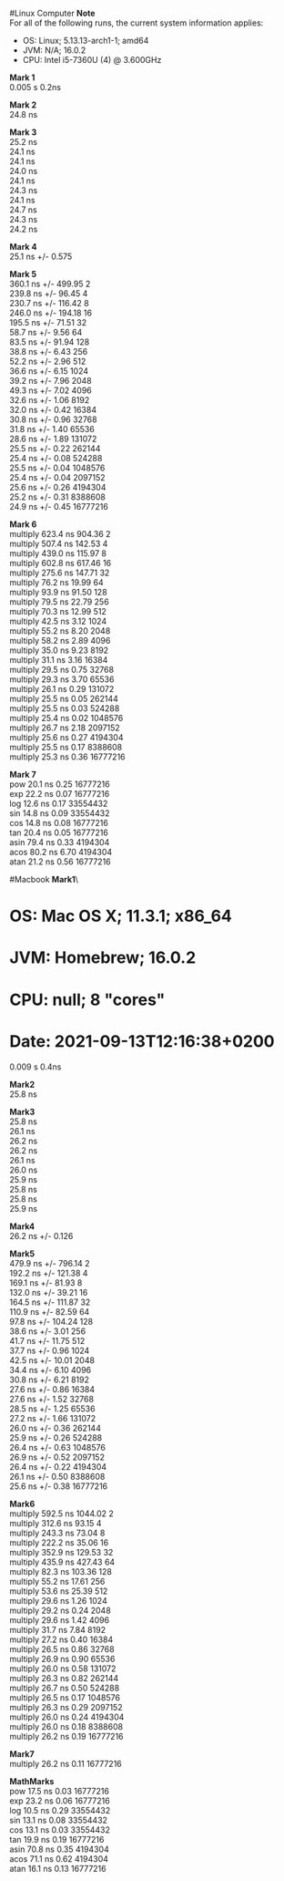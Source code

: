 
#Linux Computer
**Note**\
For all of the following runs, the current system information applies:
* OS:   Linux; 5.13.13-arch1-1; amd64
* JVM:  N/A; 16.0.2
* CPU:  Intel i5-7360U (4) @ 3.600GHz

**Mark 1**\
0.005 s     0.2ns


**Mark 2**\
24.8 ns

**Mark 3**\
25.2 ns\
24.1 ns\
24.1 ns\
24.0 ns\
24.1 ns\
24.3 ns\
24.1 ns\
24.7 ns\
24.3 ns\
24.2 ns

**Mark 4**\
25.1 ns +/-  0.575

**Mark 5**\
360.1 ns +/-   499.95          2\
239.8 ns +/-    96.45          4\
230.7 ns +/-   116.42          8\
246.0 ns +/-   194.18         16\
195.5 ns +/-    71.51         32\
58.7 ns +/-     9.56         64\
83.5 ns +/-    91.94        128\
38.8 ns +/-     6.43        256\
52.2 ns +/-     2.96        512\
36.6 ns +/-     6.15       1024\
39.2 ns +/-     7.96       2048\
49.3 ns +/-     7.02       4096\
32.6 ns +/-     1.06       8192\
32.0 ns +/-     0.42      16384\
30.8 ns +/-     0.96      32768\
31.8 ns +/-     1.40      65536\
28.6 ns +/-     1.89     131072\
25.5 ns +/-     0.22     262144\
25.4 ns +/-     0.08     524288\
25.5 ns +/-     0.04    1048576\
25.4 ns +/-     0.04    2097152\
25.6 ns +/-     0.26    4194304\
25.2 ns +/-     0.31    8388608\
24.9 ns +/-     0.45   16777216


**Mark 6**\
multiply                            623.4 ns     904.36          2\
multiply                            507.4 ns     142.53          4\
multiply                            439.0 ns     115.97          8\
multiply                            602.8 ns     617.46         16\
multiply                            275.6 ns     147.71         32\
multiply                             76.2 ns      19.99         64\
multiply                             93.9 ns      91.50        128\
multiply                             79.5 ns      22.79        256\
multiply                             70.3 ns      12.99        512\
multiply                             42.5 ns       3.12       1024\
multiply                             55.2 ns       8.20       2048\
multiply                             58.2 ns       2.89       4096\
multiply                             35.0 ns       9.23       8192\
multiply                             31.1 ns       3.16      16384\
multiply                             29.5 ns       0.75      32768\
multiply                             29.3 ns       3.70      65536\
multiply                             26.1 ns       0.29     131072\
multiply                             25.5 ns       0.05     262144\
multiply                             25.5 ns       0.03     524288\
multiply                             25.4 ns       0.02    1048576\
multiply                             26.7 ns       2.18    2097152\
multiply                             25.6 ns       0.27    4194304\
multiply                             25.5 ns       0.17    8388608\
multiply                             25.3 ns       0.36   16777216


**Mark 7**\
pow                                  20.1 ns       0.25   16777216\
exp                                  22.2 ns       0.07   16777216\
log                                  12.6 ns       0.17   33554432\
sin                                  14.8 ns       0.09   33554432\
cos                                  14.8 ns       0.08   16777216\
tan                                  20.4 ns       0.05   16777216\
asin                                 79.4 ns       0.33    4194304\
acos                                 80.2 ns       6.70    4194304\
atan                                 21.2 ns       0.56   16777216

#Macbook
**Mark1**\
# OS:   Mac OS X; 11.3.1; x86_64
# JVM:  Homebrew; 16.0.2
# CPU:  null; 8 "cores"
# Date: 2021-09-13T12:16:38+0200
 0.009 s     0.4ns 

**Mark2**\
  25.8 ns

**Mark3**\
  25.8 ns\
  26.1 ns\
  26.2 ns\
  26.2 ns\
  26.1 ns\
  26.0 ns\
  25.9 ns\
  25.8 ns\
  25.8 ns\
  25.9 ns

**Mark4**\
  26.2 ns +/-  0.126

**Mark5**\
 479.9 ns +/-   796.14          2\
 192.2 ns +/-   121.38          4\
 169.1 ns +/-    81.93          8\
 132.0 ns +/-    39.21         16\
 164.5 ns +/-   111.87         32\
 110.9 ns +/-    82.59         64\
  97.8 ns +/-   104.24        128\
  38.6 ns +/-     3.01        256\
  41.7 ns +/-    11.75        512\
  37.7 ns +/-     0.96       1024\
  42.5 ns +/-    10.01       2048\
  34.4 ns +/-     6.10       4096\
  30.8 ns +/-     6.21       8192\
  27.6 ns +/-     0.86      16384\
  27.6 ns +/-     1.52      32768\
  28.5 ns +/-     1.25      65536\
  27.2 ns +/-     1.66     131072\
  26.0 ns +/-     0.36     262144\
  25.9 ns +/-     0.26     524288\
  26.4 ns +/-     0.63    1048576\
  26.9 ns +/-     0.52    2097152\
  26.4 ns +/-     0.22    4194304\
  26.1 ns +/-     0.50    8388608\
  25.6 ns +/-     0.38   16777216

**Mark6**\
multiply                            592.5 ns    1044.02         2\
multiply                            312.6 ns      93.15          4\
multiply                            243.3 ns      73.04          8\
multiply                            222.2 ns      35.06         16\
multiply                            352.9 ns     129.53         32\
multiply                            435.9 ns     427.43         64\
multiply                             82.3 ns     103.36        128\
multiply                             55.2 ns      17.61        256\
multiply                             53.6 ns      25.39        512\
multiply                             29.6 ns       1.26       1024\
multiply                             29.2 ns       0.24       2048\
multiply                             29.6 ns       1.42       4096\
multiply                             31.7 ns       7.84       8192\
multiply                             27.2 ns       0.40      16384\
multiply                             26.5 ns       0.86      32768\
multiply                             26.9 ns       0.90      65536\
multiply                             26.0 ns       0.58     131072\
multiply                             26.3 ns       0.82     262144\
multiply                             26.7 ns       0.50     524288\
multiply                             26.5 ns       0.17    1048576\
multiply                             26.3 ns       0.29    2097152\
multiply                             26.0 ns       0.24    4194304\
multiply                             26.0 ns       0.18    8388608\
multiply                             26.2 ns       0.19   16777216

**Mark7**\
multiply                             26.2 ns       0.11   16777216

**MathMarks**\
pow                                  17.5 ns       0.03   16777216\
exp                                  23.2 ns       0.06   16777216\
log                                  10.5 ns       0.29   33554432\
sin                                  13.1 ns       0.08   33554432\
cos                                  13.1 ns       0.03   33554432\
tan                                  19.9 ns       0.19   16777216\
asin                                 70.8 ns       0.35    4194304\
acos                                 71.1 ns       0.62    4194304\
atan                                 16.1 ns       0.13   16777216

